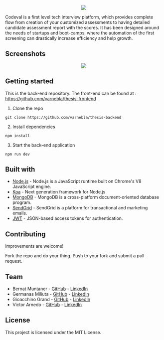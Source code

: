 <p align="center">
  <img src="images/logo-readme-2.png" />
</p>



Codeval is a first level tech interview platform, which provides complete flow from creation of your customized assessments to having detailed candidate assessment report with the scores. It has been designed around the needs of startups and boot-camps, where the automation of the first screening can drastically increase efficiency and help growth.

## Screenshots

<p align="center">
  <img src="images/screenshot-readme-2.png" />
</p>



## Getting started

This is the back-end repository. The front-end can be found at : https://github.com/varnebla/thesis-frontend

1. Clone the repo

```
git clone https://github.com/varnebla/thesis-backend
```

2. Install dependencies
```
npm install
```

3. Start the back-end application
```
npm run dev
```


## Built with

* [Node.js](https://nodejs.org/en/) - Node.js is a JavaScript runtime built on Chrome's V8 JavaScript engine.
* [Koa](https://koajs.com/) - Next generation framework for Node.js
* [MongoDB](https://www.mongodb.com/) - MongoDB is a cross-platform document-oriented database program.
* [SendGrid](https://sendgrid.com) - SendGrid is a platform for transactional and marketing emails.
* [JWT](https://jwt.io/) - JSON-based access tokens for authentication.



## Contributing

Improvements are welcome!

Fork the repo and do your thing. Push to your fork and submit a pull request.


## Team

* Bernat Muntaner - [GitHub](https://github.com/bmuntper) - [LinkedIn](https://www.linkedin.com/in/bernat-muntaner-perello/)
* Germanas Miliuta - [GitHub](https://github.com/Gmiliuta) - [LinkedIn](https://www.linkedin.com/in/germanas-miliuta/)
* Gioacchino Grand - [GitHub](https://github.com/GioGrand) - [LinkedIn](https://www.linkedin.com/in/gioacchino-grand-full-stack-developer/)
* Victor Arnedo - [GitHub](https://github.com/varnebla) - [LinkedIn](https://www.linkedin.com/in/victor-arnedo-blanco/)


## License

This project is licensed under the MIT License.
